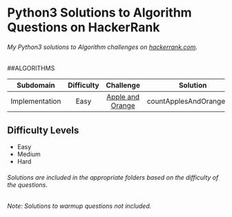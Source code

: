 # Python3 Solutions to Algorithm Questions on HackerRank

###### My Python3 solutions to Algorithm challenges on [hackerrank.com](https://hackerrank.com). 

##ALGORITHMS

Subdomain | Difficulty | Challenge | Solution
:-------------------------: | :----------: | :------------------------------------------: | :------------------------------------------:
Implementation | Easy | [Apple and Orange](https://www.hackerrank.com/challenges/apple-and-orange/problem) | countApplesAndOranges.py

## Difficulty Levels

* Easy
* Medium
* Hard



###### Solutions are included in the appropriate folders based on the difficulty of the questions.



###### Note: Solutions to warmup questions not included.
